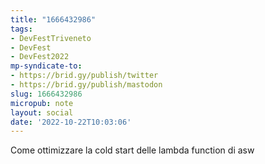 ```yaml
---
title: "1666432986"
tags:
- DevFestTriveneto
- DevFest
- DevFest2022
mp-syndicate-to:
- https://brid.gy/publish/twitter
- https://brid.gy/publish/mastodon
slug: 1666432986
micropub: note
layout: social
date: '2022-10-22T10:03:06'
---
```

Come ottimizzare la cold start delle lambda function di asw